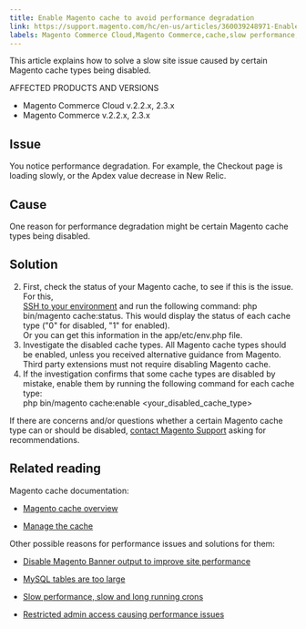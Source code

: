 ```yaml
---
title: Enable Magento cache to avoid performance degradation
link: https://support.magento.com/hc/en-us/articles/360039248971-Enable-Magento-cache-to-avoid-performance-degradation
labels: Magento Commerce Cloud,Magento Commerce,cache,slow performance,New Relic,2.3.x,2.2.x,Apdex,how to
---
```


This article explains how to solve a slow site issue caused by certain Magento cache types being disabled. 

 AFFECTED PRODUCTS AND VERSIONS

 
 * Magento Commerce Cloud v.2.2.x, 2.3.x
 * Magento Commerce v.2.2.x, 2.3.x
 
 Issue
-----

 You notice performance degradation. For example, the Checkout page is loading slowly, or the Apdex value decrease in New Relic.

 Cause
-----

 One reason for performance degradation might be certain Magento cache types being disabled. 

 Solution
--------

 
 2. First, check the status of your Magento cache, to see if this is the issue. For this,   
 [SSH to your environment](https://devdocs.magento.com/cloud/env/environments-ssh.html#ssh) and run the following command: php bin/magento cache:status. This would display the status of each cache type ("0" for disabled, "1" for enabled).  
 Or you can get this information in the app/etc/env.php file.
 4. Investigate the disabled cache types. All Magento cache types should be enabled, unless you received alternative guidance from Magento. Third party extensions must not require disabling Magento cache. 
 6. If the investigation confirms that some cache types are disabled by mistake, enable them by running the following command for each cache type:  
 php bin/magento cache:enable <your\_disabled\_cache\_type> 
 
 If there are concerns and/or questions whether a certain Magento cache type can or should be disabled, [contact Magento Support](https://support.magento.com/hc/en-us/articles/360019088251-Submit-a-support-ticket) asking for recommendations. 

 Related reading
---------------

 Magento cache documentation:

 
 *  [Magento cache overview](https://devdocs.magento.com/guides/v2.3/frontend-dev-guide/cache_for_frontdevs.html)

 
 *  [Manage the cache](https://devdocs.magento.com/guides/v2.3/config-guide/cli/config-cli-subcommands-cache.html)

 
 
 Other possible reasons for performance issues and solutions for them:

 
 *  [Disable Magento Banner output to improve site performance](https://support.magento.com/hc/en-us/articles/360035285852) 

 
 *  [MySQL tables are too large](https://support.magento.com/hc/en-us/articles/360038862691)

 
 *  [Slow performance, slow and long running crons](https://support.magento.com/hc/en-us/articles/360034631192)

 
 *  [Restricted admin access causing performance issues](https://support.magento.com/hc/en-us/articles/360036323211)

 
 
  

